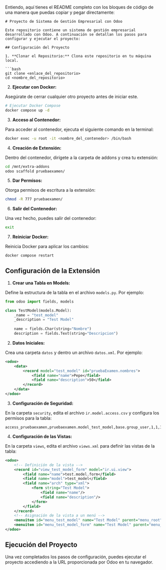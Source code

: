 Entiendo, aquí tienes el README completo con los bloques de código de una manera que puedas copiar y pegar directamente:

```
# Proyecto de Sistema de Gestión Empresarial con Odoo

Este repositorio contiene un sistema de gestión empresarial desarrollado con Odoo. A continuación se detallan los pasos para configurar y ejecutar el proyecto:

## Configuración del Proyecto

1. **Clonar el Repositorio:** Clona este repositorio en tu máquina local.

```bash
git clone <enlace_del_repositorio>
cd <nombre_del_repositorio>
```

2. **Ejecutar con Docker:**

Asegúrate de cerrar cualquier otro proyecto antes de iniciar este.

```bash
# Ejecutar Docker Compose
docker compose up -d
```

3. **Acceso al Contenedor:**

Para acceder al contenedor, ejecuta el siguiente comando en la terminal:

```bash
docker exec -u root -it <nombre_del_contenedor> /bin/bash
```

4. **Creación de Extensión:**

Dentro del contenedor, dirígete a la carpeta de addons y crea tu extensión:

```bash
cd /mnt/extra-addons
odoo scaffold pruebaexamen/
```

5. **Dar Permisos:**

Otorga permisos de escritura a la extensión:

```bash
chmod -R 777 pruebaexamen/
```

6. **Salir del Contenedor:**

Una vez hecho, puedes salir del contenedor:

```bash
exit
```

7. **Reiniciar Docker:**

Reinicia Docker para aplicar los cambios:

```bash
docker compose restart
```

## Configuración de la Extensión

1. **Crear una Tabla en Models:**

Define la estructura de la tabla en el archivo `models.py`. Por ejemplo:

```python
from odoo import fields, models

class TestModel(models.Model):
    _name = "test_model"
    _description = "Test Model"
   
    name = fields.Char(string="Nombre")
    description = fields.Text(string="Descripcion")
```

2. **Datos Iniciales:**

Crea una carpeta `datos` y dentro un archivo `datos.xml`. Por ejemplo:

```xml
<odoo>
    <data>
        <record model="test_model" id="pruebaExamen.nombres">
            <field name="name">Pepe</field>
            <field name="description">50</field>
        </record>
    </data>
</odoo>
```

3. **Configuración de Seguridad:**

En la carpeta `security`, edita el archivo `ir.model.access.csv` y configura los permisos para la tabla:

```csv
access_pruebaexamen,pruebaexamen.model_test_model,base.group_user,1,1,1,1
```

4. **Configuración de las Vistas:**

En la carpeta `views`, edita el archivo `views.xml` para definir las vistas de la tabla:

```xml
<odoo>
    <!-- Definición de la vista -->
    <record id="view_test_model_form" model="ir.ui.view">
        <field name="name">test.model.form</field>
        <field name="model">test_model</field>
        <field name="arch" type="xml">
            <form string="Test Model">
                <field name="name"/>
                <field name="description"/>
            </form>
        </field>
    </record>
    <!-- Asignación de la vista a un menú -->
    <menuitem id="menu_test_model" name="Test Model" parent="menu_root"/>
    <menuitem id="menu_test_model_form" name="Test Model" parent="menu_test_model" action="action_test_model_form"/>
</odoo>
```

## Ejecución del Proyecto

Una vez completados los pasos de configuración, puedes ejecutar el proyecto accediendo a la URL proporcionada por Odoo en tu navegador.

